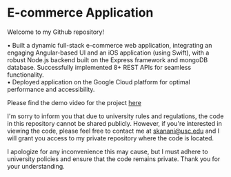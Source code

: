 # E-commerce Application
Welcome to my Github repository!

•  Built a dynamic full-stack e-commerce web application, integrating an engaging Angular-based UI and an iOS application (using Swift), with a robust Node.js backend built on the Express framework and mongoDB database. Successfully implemented 8+ REST APIs for seamless functionality.<br>
•  Deployed application on the Google Cloud platform for optimal performance and accessibility.

Please find the demo video for the project [here](https://drive.google.com/file/d/1YELsaMmB-msMR7YwbiaHz_O5f8PoadBd/view?usp=sharing)

I'm sorry to inform you that due to university rules and regulations, the code in this repository cannot be shared publicly. However, if you're interested in viewing the code, please feel free to contact me at <a href="mailto:skanani@usc.edu?">skanani@usc.edu</a> and I will grant you access to my private repository where the code is located.

I apologize for any inconvenience this may cause, but I must adhere to university policies and ensure that the code remains private. Thank you for your understanding.

